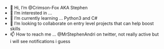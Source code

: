 - 👋 Hi, I’m @Crimson-Fox AKA Stephen
- 👀 I’m interested in ...
- 🌱 I’m currently learning ... Python3 and C#
- 💞️ I’m looking to collaborate on entry level projects that can help boost skills
- 📫 How to reach me ... @MrStephenAndri on twitter, not really active but i will see notifications i guess

<!---
Crimson-Fox/Crimson-Fox is a ✨ special ✨ repository because its `README.md` (this file) appears on your GitHub profile.
You can click the Preview link to take a look at your changes.
--->
